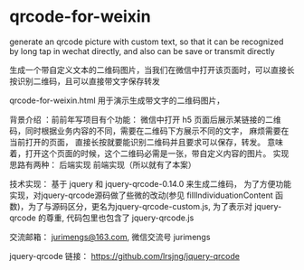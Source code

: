 # qrcode-for-weixin
generate an qrcode picture with custom text, so that it can be recognized by long tap in wechat directly, and also can be save or transmit directly

生成一个带自定义文本的二维码图片，当我们在微信中打开该页面时，可以直接长按识别二维码，且可以直接带文字保存转发

qrcode-for-weixin.html 用于演示生成带文字的二维码图片，

背景介绍 ：前前年写项目有个功能：
微信中打开 h5  页面后展示某链接的二维码，同时根据业务内容的不同，需要在二维码下方展示不同的文字，
麻烦需要在当前打开的页面， 直接长按就要能识别二维码并且要求可以保存，转发。
意味着，打开这个页面的时候，这个二维码必需是一张，带自定义内容的图片。
实现思路有两种：
后端实现
前端实现（所以就有了本案）

技术实现：
基于 jquery 和 jquery-qrcode-0.14.0 来生成二维码，
为了方便功能实现，对jquery-qrcode源码做了些微的改动(参见 fillIndividuationContent 函数)，为了与源码区分，更名为jquery-qrcode-custom.js, 为了表示对 jquery-qrcode 的尊重, 代码包里也包含了 jquery-qrcode.js 

交流邮箱： jurimengs@163.com, 微信交流号 jurimengs


jquery-qrcode 链接： https://github.com/lrsjng/jquery-qrcode
